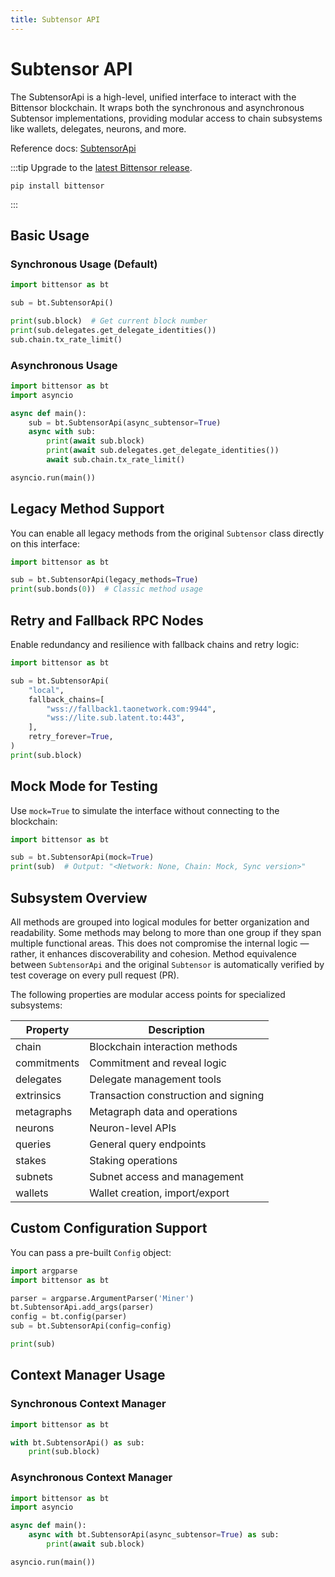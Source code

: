 ```yaml
---
title: Subtensor API
---
```


# Subtensor API

The SubtensorApi is a high-level, unified interface to interact with the Bittensor blockchain. It wraps both the synchronous and asynchronous Subtensor implementations, providing modular access to chain subsystems like wallets, delegates, neurons, and more.

Reference docs: [SubtensorApi](pathname:///python-api/html/autoapi/bittensor/core/subtensor_api/index.html)

:::tip
Upgrade to the [latest Bittensor release](https://pypi.org/project/bittensor/).
```shell
pip install bittensor
```
:::

## Basic Usage

### Synchronous Usage (Default)

```python
import bittensor as bt

sub = bt.SubtensorApi()

print(sub.block)  # Get current block number
print(sub.delegates.get_delegate_identities())
sub.chain.tx_rate_limit()
```

### Asynchronous Usage

```python
import bittensor as bt
import asyncio

async def main():
    sub = bt.SubtensorApi(async_subtensor=True)
    async with sub:
        print(await sub.block)
        print(await sub.delegates.get_delegate_identities())
        await sub.chain.tx_rate_limit()

asyncio.run(main())
```

## Legacy Method Support

You can enable all legacy methods from the original `Subtensor` class directly on this interface:

```python
import bittensor as bt

sub = bt.SubtensorApi(legacy_methods=True)
print(sub.bonds(0))  # Classic method usage
```

## Retry and Fallback RPC Nodes

Enable redundancy and resilience with fallback chains and retry logic:

```python
import bittensor as bt

sub = bt.SubtensorApi(
    "local",
    fallback_chains=[
        "wss://fallback1.taonetwork.com:9944",
        "wss://lite.sub.latent.to:443",
    ],
    retry_forever=True,
)
print(sub.block)
```

## Mock Mode for Testing

Use `mock=True` to simulate the interface without connecting to the blockchain:

```python
import bittensor as bt

sub = bt.SubtensorApi(mock=True)
print(sub)  # Output: "<Network: None, Chain: Mock, Sync version>"
```

## Subsystem Overview

All methods are grouped into logical modules for better organization and readability. Some methods may belong to more than one group if they span multiple functional areas. This does not compromise the internal logic — rather, it enhances discoverability and cohesion. Method equivalence between `SubtensorApi` and the original `Subtensor` is automatically verified by test coverage on every pull request (PR).

The following properties are modular access points for specialized subsystems:

| Property | Description |
|----------|-------------|
| chain | Blockchain interaction methods |
| commitments | Commitment and reveal logic |
| delegates | Delegate management tools |
| extrinsics | Transaction construction and signing |
| metagraphs | Metagraph data and operations |
| neurons | Neuron-level APIs |
| queries | General query endpoints |
| stakes | Staking operations |
| subnets | Subnet access and management |
| wallets | Wallet creation, import/export |

## Custom Configuration Support

You can pass a pre-built `Config` object:

```python
import argparse
import bittensor as bt

parser = argparse.ArgumentParser('Miner')
bt.SubtensorApi.add_args(parser)
config = bt.config(parser)
sub = bt.SubtensorApi(config=config)

print(sub)
```

## Context Manager Usage

### Synchronous Context Manager

```python
import bittensor as bt

with bt.SubtensorApi() as sub:
    print(sub.block)
```

### Asynchronous Context Manager

```python
import bittensor as bt
import asyncio

async def main():
    async with bt.SubtensorApi(async_subtensor=True) as sub:
        print(await sub.block)

asyncio.run(main())
``` 